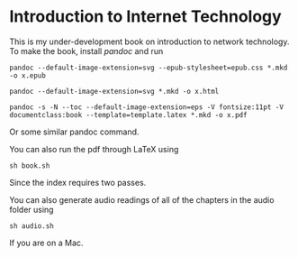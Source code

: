Introduction to Internet Technology
===================================

This is my under-development book on introduction to network
technology.  To make the book, install *pandoc* and run

    pandoc --default-image-extension=svg --epub-stylesheet=epub.css *.mkd -o x.epub

    pandoc --default-image-extension=svg *.mkd -o x.html

    pandoc -s -N --toc --default-image-extension=eps -V fontsize:11pt -V documentclass:book --template=template.latex *.mkd -o x.pdf 

Or some similar pandoc command.

You can also run the pdf through LaTeX using 

	sh book.sh

Since the index requires two passes.

You can also generate audio readings of all of the chapters in the audio folder
using 

	sh audio.sh

If you are on a Mac.

